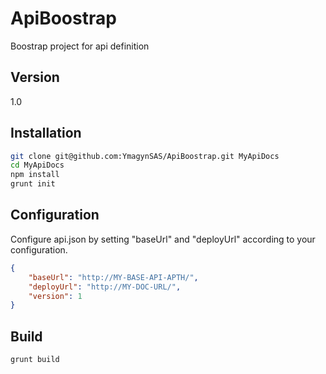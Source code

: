 ApiBoostrap
===========

Boostrap project for api definition

Version
----

1.0

Installation
--------------

```sh
git clone git@github.com:YmagynSAS/ApiBoostrap.git MyApiDocs
cd MyApiDocs
npm install
grunt init
```

Configuration
--------------

Configure api.json by setting "baseUrl" and "deployUrl" according to your configuration.

```json
{
    "baseUrl": "http://MY-BASE-API-APTH/",
    "deployUrl": "http://MY-DOC-URL/",
    "version": 1
}
```
Build
--------------

```sh
grunt build
```
